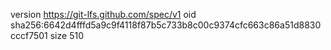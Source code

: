 version https://git-lfs.github.com/spec/v1
oid sha256:6642d4fffd5a9c9f4118f87b5c733b8c00c9374cfc663c86a51d8830cccf7501
size 510

